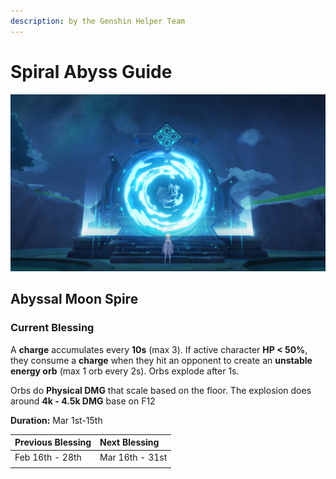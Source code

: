 ```yaml
---
description: by the Genshin Helper Team
---
```


# Spiral Abyss Guide

![](.gitbook/assets/spiral_abyss_banner_no_text.jpg)

## Abyssal Moon Spire

### Current Blessing

A **charge** accumulates every **10s** \(max 3\). If active character **HP &lt; 50%**, they consume a **charge** when they hit an opponent to create an **unstable energy orb** \(max 1 orb every 2s\). Orbs explode after 1s.

Orbs do **Physical DMG** that scale based on the floor. The explosion does around **4k - 4.5k DMG** base on F12

**Duration:** Mar 1st-15th

| Previous Blessing | Next Blessing |
| :--- | :--- |
| Feb 16th - 28th | Mar 16th - 31st |
|  |  |



